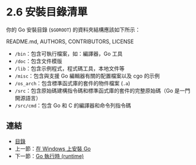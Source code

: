 # 2.6 安裝目錄清單

你的 Go 安裝目錄 (`$GOROOT`) 的資料夾結構應該如下所示：

README.md, AUTHORS, CONTRIBUTORS, LICENSE

- `/bin`：包含可執行檔案，如：編譯器，Go 工具
- `/doc`：包含文件模版
- `/lib`：包含示例程式，程式碼工具，本地文件等
- `/misc`：包含與支援 Go 編輯器有關的配置檔案以及 cgo 的示例
- `/os_arch`：包含標準函式庫的套件的物件檔案 (`.a`)
- `/src`：包含原始碼建構指令碼和標準函式庫的套件的完整原始碼（Go 是一門開源語言）
- `/src/cmd`：包含 Go 和 C 的編譯器和命令列指令碼

## 連結

- [目錄](directory.md)
- 上一節：[在 Windows 上安裝 Go](02.5.md)
- 下一節：[Go 執行時 (runtime)](02.7.md)
